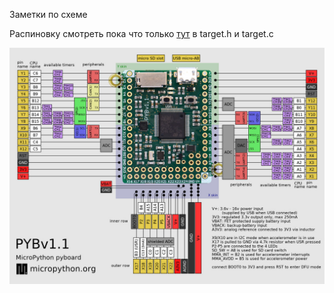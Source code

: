 
Заметки по схеме  

Распиновку смотреть пока что только [тут](../5.1%20PPM%20MPU6xx0%2Cmpu9250%2Cbmi160/target/STM32F405PY1v1) в target.h и target.c

![pinout](./pinout.jpg)  
